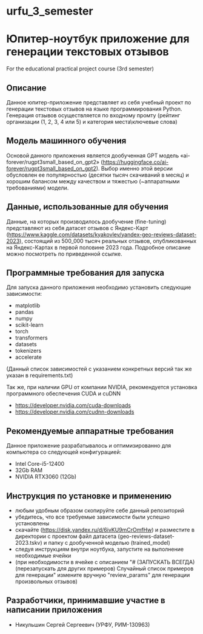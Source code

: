 # urfu_3_semester
# Юпитер-ноутбук приложение для генерации текстовых отзывов
For the educational practical project course (3rd semester)

## Описание
Данное юпитер-приложение представляет из себя учебный проект по генерации текстовых отзывов на языке программирования Python. Генерация отзывов осуществляется по входному промту (рейтинг организации (1, 2, 3, 4 или 5) и категория места\ключевые слова)

## Модель машинного обучения
Основой данного приложения является дообученная GPT модель «ai-forever/rugpt3small_based_on_gpt2» (https://huggingface.co/ai-forever/rugpt3small_based_on_gpt2). Выбор именно этой версии обусловлен ее популярностью (десятки тысяч скачиваний в месяц) и хорошим балансом между качеством и тяжестью (~аппаратными требованиями) модели.

## Данные, использованные для обучения
Данные, на которых производилось дообучение (fine-tuning) представляют из себя датасет отзывов с Яндекс-Карт (https://www.kaggle.com/datasets/kyakovlev/yandex-geo-reviews-dataset-2023), состоящий из 500_000 тысяч реальных отзывов, опубликованных на Яндекс-Картах в первой половине 2023 года. Подробное описание можно посмотреть по приведенной ссылке.

## Программные требования для запуска
Для запуска данного приложения необходимо установить следующие зависимости:

 - matplotlib
 - pandas
 - numpy
 - scikit-learn
 - torch
 - transformers
 - datasets
 - tokenizers
 - accelerate

(Данный список зависимостей с указанием конкретных версий так же указан в requirements.txt)

Так же, при наличии GPU от компании NVIDIA, рекомендуется установка программного обеспечения CUDA и cuDNN

 - https://developer.nvidia.com/cuda-downloads
 - https://developer.nvidia.com/cudnn-downloads

## Рекомендуемые аппаратные требования
Данное приложение разрабатывалось и оптимизированно для компьютера со следующей конфигурацией:

 - Intel Core-i5-12400
 - 32Gb RAM
 - NVIDIA RTX3060 (12Gb)

## Инструкция по установке и применению

 - любым удобным образом скопируйте себе данный репозиторий
 - убедитесь, что все требуемые зависимости были успешно установлены
 - скачайте (https://disk.yandex.ru/d/6ivKU9mCrOmfHw) и разместите в директории с проектом файл датасета (geo-reviews-dataset-2023.tskv) и папку с дообученной моделью (trained_model)
 - следуя инструкциям внутри ноутбука, запустите на выполнение необходимые ячейки
 - (при необходимости в ячейке с описанием "# (ЗАПУСКАТЬ ВСЕГДА) (перезапускать для других примеров) Случайный список примеров для генерации" измените вручную "review_params" для генерации произвольных отзывов)

## Разработчики, принимавшие участие в написании приложения

- Никульшин Сергей Сергеевич (УРФУ, РИМ-130963)